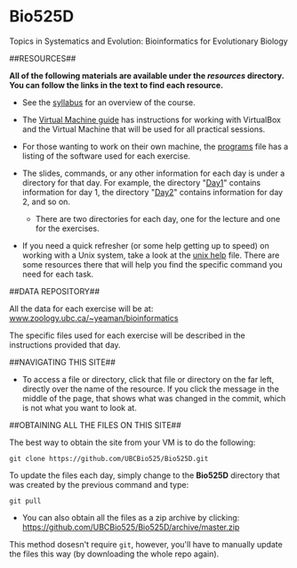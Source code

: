 Bio525D
=======

Topics in Systematics and Evolution:
Bioinformatics for Evolutionary Biology

##RESOURCES##

**All of the following materials are available under the *resources* directory. You can follow the links in the text to find each resource.**

- See the [syllabus](https://github.com/UBCBio525/Bio525D/blob/master/resources/syllabus.md) for an overview of the course.

- The [Virtual Machine guide](https://github.com/UBCBio525/Bio525D/blob/master/resources/vm.md) has instructions for working with VirtualBox and the Virtual Machine that will be used for all practical sessions.

- For those wanting to work on their own machine, the [programs](https://github.com/UBCBio525/Bio525D/blob/master/resources/programs.md) file has a listing of the software used for each exercise.

- The slides, commands, or any other information for each day is under a directory for that day. For example, the directory "[Day1](https://github.com/UBCBio525/Bio525D/tree/master/Day1)" contains information for day 1, the directory "[Day2](https://github.com/UBCBio525/Bio525D/tree/master/Day2)" contains information for day 2, and so on.

   - There are two directories for each day, one for the lecture and one for the exercises.

- If you need a quick refresher (or some help getting up to speed) on working with a Unix system, take a look at the [unix help](https://github.com/UBCBio525/Bio525D/blob/master/resources/unix_help.md) file. There are some resources there that will help you find the specific command you need for each task. 

##DATA REPOSITORY##

All the data for each exercise will be at: www.zoology.ubc.ca/~yeaman/bioinformatics

The specific files used for each exercise will be described in the instructions provided that day.

##NAVIGATING THIS SITE##

- To access a file or directory, click that file or directory on the far left, directly over the name of the resource. If you click the message in the middle of the page, that shows what was changed in the commit, which is not what you want to look at.

##OBTAINING ALL THE FILES ON THIS SITE##

The best way to obtain the site from your VM is to do the following:

    git clone https://github.com/UBCBio525/Bio525D.git

To update the files each day, simply change to the **Bio525D** directory that was created by the previous command and type:

    git pull

- You can also obtain all the files as a zip archive by clicking: https://github.com/UBCBio525/Bio525D/archive/master.zip

This method dosesn't require `git`, however, you'll have to manually update the files this way (by downloading the whole repo again).

